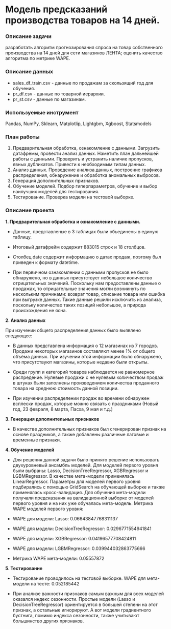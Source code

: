 # Модель предсказаний производства товаров на 14 дней.

### Описание задачи
разработать алгоритм прогнозирования спроса на товар собственного производства на 14 дней для сети магазинов ЛЕНТА;
оценить качество алгоритма по метрике WAPE.
### Описание данных
* sales_df_train.csv - данные по продажам за скользящий год для обучения.
* pr_df.csv - данные по товарной иерархии.
* pr_st.csv - данные по магазинам.
### Используемые инструмент
Pandas, NumPy, Sklearn, Matplotlip, Lightgbm, Xgboost, Statsmodels

### План работы
1. Предварительная обработка, ознакомление с данными. Загрузить датафремы, провести анализ данных. Наметить план дальнейшей работы с данными. Проверить и устранить наличие пропусков, явных дубликатов. Привести к необходимым типам данных.
2. Анализ данных. Проведение анализа данных, построение графиков распределения, обнаружение и обработка аномальных выбросов.
3. Генерация дополнительных признаков.
4. Обучение моделей. Подбор гиперпараметров, обучение и выбор наилучших моделей для тестирования.
5. Тестирование. Проверка модели на тестовой выборке.
### Описание проекта
**1. Предварительная обработка и ознакомление с данными.**
* Данные, представленые в 3 таблицах были обьединены в единую таблицу.

* Итоговый датафрейм содержит 883015 строк и 18 столбцов.

* Столбец date содержит информацию о датах продаж, поэтому был приведен к формату datetime.

* При первичном ознакомлении с данными пропусков не было обнаружено, но в данных присутствует небольшое количество отрицательных значений. Поскольку нам предоставлены данные о продажах, то отрицательные значения могли возникнуть по нескольким причинами: возврат товар, списание товара или ошибка при выгрузке данных. Такие данные решили исключить из анализа, поскольку количество таких позиций небольшое, а природа происхождения не ясна.

**2. Анализ данных**

При изучении общего распределения данных было выявлено следующее:

* В данных представлена информация о 12 магазинах из 7 городов. Продажи некоторых магазинов составляют менее 1% от общего объёма данных. При изучении этой информации было обнаружено, что присутствуют магазины, которые недавно были открыты.

* Среди групп и категорий товаров наблюдается не равномерное распредение. Нулевые продажи с не нулевым количеством продаж в штуках были заполнены произведением количества проданного товара на среднюю стоимость данной позиции.

* При изучении распределении продаж во времени обнаружен всплески продаж, которые можно связать с праздниками (Новый год, 23 февраля, 8 марта, Пасха, 9 мая и т.д.)

**3. Генерация дополнительных признаков**

* В качестве дополнительных признаков был сгенерирован признак на основе праздников, а также добавлены различные лаговые и временные признаки.

**4. Обучение моделей**

* Для решения данной задачи было принято решение использовать двухуровневый ансамбль моделей. Для моделей первого уровня были выбраны: Lasso, DecisionTreeRegressor, XGBRegressor и LGBMRegressor. В качестве мета-модели применялась LinearRegressor. Параметры для моделей первого уровня подбирались с помощью GridSearch на обучающей выборке и также применялась кросс-валидация. Для обучения мета-модели получали предсказания на валидационной выборке от моделей первого уровня и на них уже обучалась мета-модель. Метрика WAPE моделей первого уровня:

* WAPE для модели: Lasso: 0.06643847768311137
* WAPE для модели: DecisionTreeRegressor: 0.0296771554941841
* WAPE для модели: XGBRegressor: 0.04196577708424811
* WAPE для модели: LGBMRegressor: 0.039944032863775666
* Метрика WAPE мета-модели: 0.05557872

**5. Тестирование**
* Тестирование проводилось на тестовой выборке. WAPE для мета-модели на тесте: 0.052185442

* При анализе важности признаков самым важным для всех моделей оказался индекс сезонности. Простые модели (Lasso и DecisionTreeRegressor) ориентируется в большей степени на этот признак, а остальные игнорируют. А вот модели градиентного бустнига, помимо индекса сезонности, также учитывают большинство других признаков.
